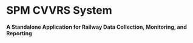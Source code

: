 # SPM CVVRS System  
**A Standalone Application for Railway Data Collection, Monitoring, and Reporting**


